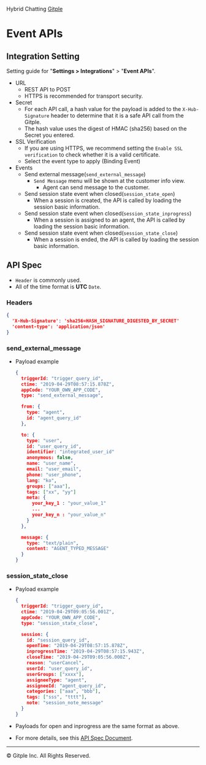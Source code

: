 Hybrid Chatting [Gitple](https://gitple.io/en)

# Event APIs

## Integration Setting

Setting guide for "**Settings > Integrations**" > "**Event APIs**".

* URL
  * REST API to POST
  * HTTPS is recommended for transport security.
* Secret
  * For each API call, a hash value for the payload is added to the `X-Hub-Signature` header to determine that it is a safe API call from the Gitple.
  * The hash value uses the digest of HMAC (sha256) based on the Secret you entered.
* SSL Verification
  * If you are using HTTPS, we recommend setting the `Enable SSL verification` to check whether it is a valid certificate.
  * Select the event type to apply (Binding Event)
* Events
  * Send external message(`send_external_message`)
    * `Send Message` menu will be shown at the customer info view.
      * Agent can send message to the customer.
  * Send session state event when closed(`session_state_open`)
    * When a session is created, the API is called by loading the session basic information.
  * Send session state event when closed(`session_state_inprogress`)
    * When a session is assigned to an agent, the API is called by loading the session basic information.
  * Send session state event when closed(`session_state_close`)
    * When a session is ended, the API is called by loading the session basic information.

## API Spec

* `Header` is commonly used.
* All of the time format is **UTC** `Date`.

### Headers

```json
{
  'X-Hub-Signature': 'sha256=HASH_SIGNATURE_DIGESTED_BY_SECRET'
  'content-type': 'application/json'
}
```

### send_external_message

* Payload example

  ```json
  {
    triggerId: "trigger_query_id",
    ctime: "2019-04-29T08:57:15.878Z",
    appCode: "YOUR_OWN_APP_CODE",
    type: "send_external_message",

    from: {
      type: "agent",
      id: "agent_query_id"
    },

    to: {
      type: "user",
      id: "user_query_id",
      identifier: "integrated_user_id"
      anonymous: false,
      name: "user_name",
      email: "user_email",
      phone: "user_phone",
      lang: "ko",
      groups: ["aaa"],
      tags: ["xx", "yy"]
      meta: {
        your_key_1 : "your_value_1"
        ...
        your_key_n : "your_value_n"
      }
    },

    message: {
      type: "text/plain",
      content: "AGENT_TYPED_MESSAGE"
    }
  }
  ```

### session_state_close

* Payload example

  ```json
  {
    triggerId: "trigger_query_id",
    ctime: "2019-04-29T09:05:56.001Z",
    appCode: "YOUR_OWN_APP_CODE",
    type: "session_state_close",

    session: {
      id: "session_query_id",
      openTime: "2019-04-29T08:57:15.878Z",
      inprogressTime: "2019-04-29T08:57:15.943Z",
      closeTime: "2019-04-29T09:05:56.000Z",
      reason: "userCancel",
      userId: "user_query_id",
      userGroups: ["xxxx"],
      assigneeType: "agent",
      assigneeId: "agent_query_id",
      categories: ["aaa", "bbb"],
      tags: ["sss", "tttt"],
      note: "session_note_message"
    }
  }
  ```

* Payloads for open and inprogress are the same format as above.
* For more details, see this [API Spec Document](http://guide.gitple.io/api).

---

© Gitple Inc. All Rights Reserved.
